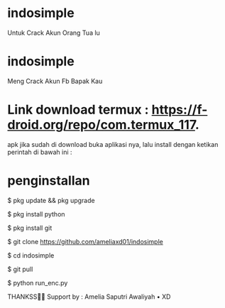 # indosimple
Untuk Crack Akun Orang Tua lu


# indosimple
Meng Crack Akun Fb Bapak Kau

#  Link download termux : https://f-droid.org/repo/com.termux_117.

apk jika sudah di download buka aplikasi nya, lalu install dengan ketikan perintah di bawah ini :

#  penginstallan
 $ pkg update && pkg upgrade

 $ pkg install python

 $ pkg install git

 $ git clone https://github.com/ameliaxd01/indosimple

 $ cd indosimple

 $ git pull

 $ python run_enc.py

THANKSS🙏🏻
Support by : Amelia Saputri Awaliyah • XD
